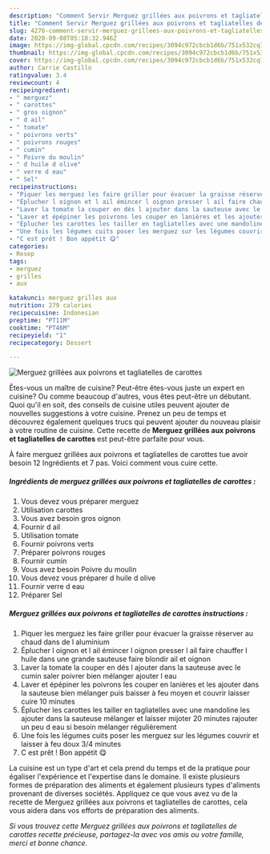 ```yaml
---
description: "Comment Servir Merguez grillées aux poivrons et tagliatelles de carottes"
title: "Comment Servir Merguez grillées aux poivrons et tagliatelles de carottes"
slug: 4276-comment-servir-merguez-grillees-aux-poivrons-et-tagliatelles-de-carottes
date: 2020-09-08T05:18:32.946Z
image: https://img-global.cpcdn.com/recipes/3094c972cbcb1d6b/751x532cq70/merguez-grillees-aux-poivrons-et-tagliatelles-de-carottes-photo-principale-de-la-recette.jpg
thumbnail: https://img-global.cpcdn.com/recipes/3094c972cbcb1d6b/751x532cq70/merguez-grillees-aux-poivrons-et-tagliatelles-de-carottes-photo-principale-de-la-recette.jpg
cover: https://img-global.cpcdn.com/recipes/3094c972cbcb1d6b/751x532cq70/merguez-grillees-aux-poivrons-et-tagliatelles-de-carottes-photo-principale-de-la-recette.jpg
author: Carrie Castillo
ratingvalue: 3.4
reviewcount: 4
recipeingredient:
- " merguez"
- " carottes"
- " gros oignon"
- " d ail"
- " tomate"
- " poivrons verts"
- " poivrons rouges"
- " cumin"
- " Poivre du moulin"
- " d huile d olive"
- " verre d eau"
- " Sel"
recipeinstructions:
- "Piquer les merguez les faire griller pour évacuer la graisse réserver au chaud dans de l aluminium"
- "Éplucher l oignon et l ail émincer l oignon presser l ail faire chauffer l huile dans une grande sauteuse faire blondir ail et oignon"
- "Laver la tomate la couper en dés l ajouter dans la sauteuse avec le cumin saler poivrer bien mélanger ajouter l eau"
- "Laver et épépiner les poivrons les couper en lanières et les ajouter dans la sauteuse bien mélanger puis baisser à feu moyen et couvrir laisser cuire 10 minutes"
- "Éplucher les carottes les tailler en tagliatelles avec une mandoline les ajouter dans la sauteuse mélanger et laisser mijoter 20 minutes rajouter un peu d eau si besoin mélanger régulièrement"
- "Une fois les légumes cuits poser les merguez sur les légumes couvrir et laisser à feu doux 3/4 minutes"
- "C est prêt ! Bon appétit 😋"
categories:
- Resep
tags:
- merguez
- grilles
- aux

katakunci: merguez grilles aux 
nutrition: 279 calories
recipecuisine: Indonesian
preptime: "PT11M"
cooktime: "PT46M"
recipeyield: "1"
recipecategory: Dessert

---
```



![Merguez grillées aux poivrons et tagliatelles de carottes](https://img-global.cpcdn.com/recipes/3094c972cbcb1d6b/751x532cq70/merguez-grillees-aux-poivrons-et-tagliatelles-de-carottes-photo-principale-de-la-recette.jpg)

Êtes-vous un maître de cuisine? Peut-être êtes-vous juste un expert en cuisine? Ou comme beaucoup d'autres, vous êtes peut-être un débutant. Quoi qu'il en soit, des conseils de cuisine utiles peuvent ajouter de nouvelles suggestions à votre cuisine. Prenez un peu de temps et découvrez également quelques trucs qui peuvent ajouter du nouveau plaisir à votre routine de cuisine. Cette recette de <strong> Merguez grillées aux poivrons et tagliatelles de carottes </strong> est peut-être parfaite pour vous.

<!--inarticleads1-->

À faire merguez grillées aux poivrons et tagliatelles de carottes tue avoir besoin 12 Ingrédients et 7 pas. Voici comment vous cuire cette.

##### Ingrédients de merguez grillées aux poivrons et tagliatelles de carottes :

1. Vous devez vous préparer  merguez
1. Utilisation  carottes
1. Vous avez besoin  gros oignon
1. Fournir  d ail
1. Utilisation  tomate
1. Fournir  poivrons verts
1. Préparer  poivrons rouges
1. Fournir  cumin
1. Vous avez besoin  Poivre du moulin
1. Vous devez vous préparer  d huile d olive
1. Fournir  verre d eau
1. Préparer  Sel




<!--inarticleads2-->

##### Merguez grillées aux poivrons et tagliatelles de carottes instructions :

1. Piquer les merguez les faire griller pour évacuer la graisse réserver au chaud dans de l aluminium
1. Éplucher l oignon et l ail émincer l oignon presser l ail faire chauffer l huile dans une grande sauteuse faire blondir ail et oignon
1. Laver la tomate la couper en dés l ajouter dans la sauteuse avec le cumin saler poivrer bien mélanger ajouter l eau
1. Laver et épépiner les poivrons les couper en lanières et les ajouter dans la sauteuse bien mélanger puis baisser à feu moyen et couvrir laisser cuire 10 minutes
1. Éplucher les carottes les tailler en tagliatelles avec une mandoline les ajouter dans la sauteuse mélanger et laisser mijoter 20 minutes rajouter un peu d eau si besoin mélanger régulièrement
1. Une fois les légumes cuits poser les merguez sur les légumes couvrir et laisser à feu doux 3/4 minutes
1. C est prêt ! Bon appétit 😋




<!--inarticleads1-->

<p>
La cuisine est un type d'art et cela prend du temps et de la pratique pour égaliser l'expérience et l'expertise dans le domaine. Il existe plusieurs formes de préparation des aliments et également plusieurs types d'aliments provenant de diverses sociétés. Appliquez ce que vous avez vu de la recette de Merguez grillées aux poivrons et tagliatelles de carottes, cela vous aidera dans vos efforts de préparation des aliments.
</p>

<p>
<i>Si vous trouvez cette Merguez grillées aux poivrons et tagliatelles de carottes recette précieuse, partagez-la avec vos amis ou votre famille, merci et bonne chance.</i>
</p>
